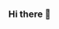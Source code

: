 ### Hi there 👋

<!--
**Eunwoo-1213/Eunwoo-1213** is a ✨ _special_ ✨ repository because its `README.md` (this file) appears on your GitHub profile.

Here are some ideas to get you started:

- 🔭 I’m currently working on ...
- 🌱 I’m currently learning ...
- 👯 I’m looking to collaborate on ...
- 🤔 I’m looking for help with ...
- 💬 Ask me about ...
- 📫 How to reach me: ...
- 😄 Pronouns: ...
- ⚡ Fun fact: ...
![header](https://capsule-render.vercel.app/api?type=Venom&color=000000&height=150&section=header&text=Eunwoo&fontColor=ffffff&fontSize=70&animation=fadeIn&fontAlignY=55)
